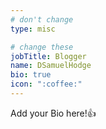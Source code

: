 ```yaml
---
# don't change
type: misc

# change these
jobTitle: Blogger
name: DSamuelHodge
bio: true
icon: ":coffee:"
---
```


Add your Bio here!:+1: